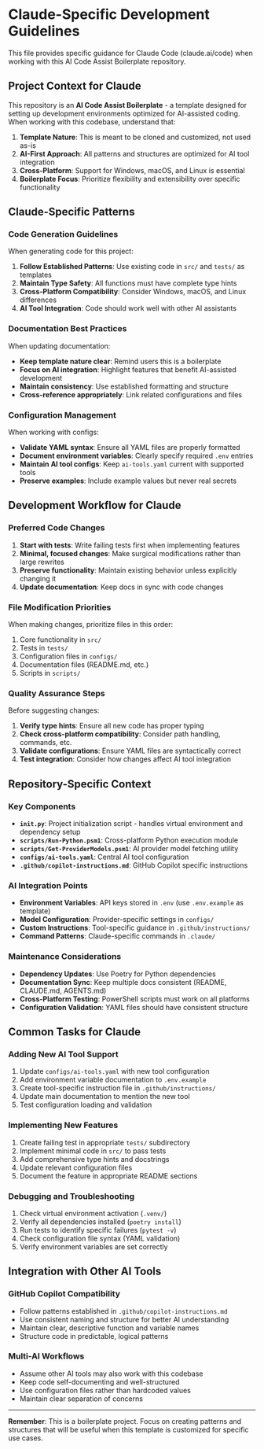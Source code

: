 # Claude-Specific Development Guidelines

This file provides specific guidance for Claude Code (claude.ai/code) when working with this AI Code Assist Boilerplate repository.

## Project Context for Claude

This repository is an **AI Code Assist Boilerplate** - a template designed for setting up development environments optimized for AI-assisted coding. When working with this codebase, understand that:

1. **Template Nature**: This is meant to be cloned and customized, not used as-is
2. **AI-First Approach**: All patterns and structures are optimized for AI tool integration
3. **Cross-Platform**: Support for Windows, macOS, and Linux is essential
4. **Boilerplate Focus**: Prioritize flexibility and extensibility over specific functionality

## Claude-Specific Patterns

### Code Generation Guidelines

When generating code for this project:

1. **Follow Established Patterns**: Use existing code in `src/` and `tests/` as templates
2. **Maintain Type Safety**: All functions must have complete type hints
3. **Cross-Platform Compatibility**: Consider Windows, macOS, and Linux differences
4. **AI Tool Integration**: Code should work well with other AI assistants

### Documentation Best Practices

When updating documentation:
- **Keep template nature clear**: Remind users this is a boilerplate
- **Focus on AI integration**: Highlight features that benefit AI-assisted development
- **Maintain consistency**: Use established formatting and structure
- **Cross-reference appropriately**: Link related configurations and files

### Configuration Management

When working with configs:
- **Validate YAML syntax**: Ensure all YAML files are properly formatted
- **Document environment variables**: Clearly specify required `.env` entries
- **Maintain AI tool configs**: Keep `ai-tools.yaml` current with supported tools
- **Preserve examples**: Include example values but never real secrets

## Development Workflow for Claude

### Preferred Code Changes

1. **Start with tests**: Write failing tests first when implementing features
2. **Minimal, focused changes**: Make surgical modifications rather than large rewrites
3. **Preserve functionality**: Maintain existing behavior unless explicitly changing it
4. **Update documentation**: Keep docs in sync with code changes

### File Modification Priorities

When making changes, prioritize files in this order:
1. Core functionality in `src/`
2. Tests in `tests/`
3. Configuration files in `configs/`
4. Documentation files (README.md, etc.)
5. Scripts in `scripts/`

### Quality Assurance Steps

Before suggesting changes:
1. **Verify type hints**: Ensure all new code has proper typing
2. **Check cross-platform compatibility**: Consider path handling, commands, etc.
3. **Validate configurations**: Ensure YAML files are syntactically correct
4. **Test integration**: Consider how changes affect AI tool integration

## Repository-Specific Context

### Key Components

- **`init.py`**: Project initialization script - handles virtual environment and dependency setup
- **`scripts/Run-Python.psm1`**: Cross-platform Python execution module
- **`scripts/Get-ProviderModels.psm1`**: AI provider model fetching utility
- **`configs/ai-tools.yaml`**: Central AI tool configuration
- **`.github/copilot-instructions.md`**: GitHub Copilot specific instructions

### AI Integration Points

- **Environment Variables**: API keys stored in `.env` (use `.env.example` as template)
- **Model Configuration**: Provider-specific settings in `configs/`
- **Custom Instructions**: Tool-specific guidance in `.github/instructions/`
- **Command Patterns**: Claude-specific commands in `.claude/`

### Maintenance Considerations

- **Dependency Updates**: Use Poetry for Python dependencies
- **Documentation Sync**: Keep multiple docs consistent (README, CLAUDE.md, AGENTS.md)
- **Cross-Platform Testing**: PowerShell scripts must work on all platforms
- **Configuration Validation**: YAML files should have consistent structure

## Common Tasks for Claude

### Adding New AI Tool Support

1. Update `configs/ai-tools.yaml` with new tool configuration
2. Add environment variable documentation to `.env.example`
3. Create tool-specific instruction file in `.github/instructions/`
4. Update main documentation to mention the new tool
5. Test configuration loading and validation

### Implementing New Features

1. Create failing test in appropriate `tests/` subdirectory
2. Implement minimal code in `src/` to pass tests
3. Add comprehensive type hints and docstrings
4. Update relevant configuration files
5. Document the feature in appropriate README sections

### Debugging and Troubleshooting

1. Check virtual environment activation (`.venv/`)
2. Verify all dependencies installed (`poetry install`)
3. Run tests to identify specific failures (`pytest -v`)
4. Check configuration file syntax (YAML validation)
5. Verify environment variables are set correctly

## Integration with Other AI Tools

### GitHub Copilot Compatibility

- Follow patterns established in `.github/copilot-instructions.md`
- Use consistent naming and structure for better AI understanding
- Maintain clear, descriptive function and variable names
- Structure code in predictable, logical patterns

### Multi-AI Workflows

- Assume other AI tools may also work with this codebase
- Keep code self-documenting and well-structured
- Use configuration files rather than hardcoded values
- Maintain clear separation of concerns

---

**Remember**: This is a boilerplate project. Focus on creating patterns and structures that will be useful when this template is customized for specific use cases.